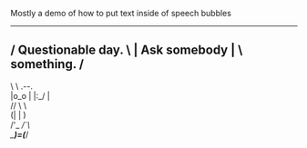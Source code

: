 Mostly a demo of how to put text inside of speech bubbles
 ______________________ 
/ Questionable day.    \ 
| Ask somebody         |
\ something.           / 
 ----------------------
   \ 
    \ 
        .--.   
       |o_o | 
       |:_/ |   
      //   \ \    
     (|     | )    
    /'\_   _/`\    
    \___)=(___/ 
